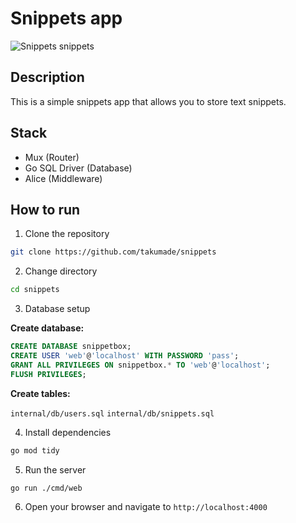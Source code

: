 # Snippets app

![Snippets snippets](./assets/snippets.png)
## Description

This is a simple snippets app that allows you to store text snippets.

## Stack

- Mux (Router)
- Go SQL Driver (Database)
- Alice (Middleware)

## How to run

1. Clone the repository

```bash
git clone https://github.com/takumade/snippets
```

2. Change directory

```bash
cd snippets
```


3. Database setup

**Create database:**

```sql
CREATE DATABASE snippetbox;
CREATE USER 'web'@'localhost' WITH PASSWORD 'pass';
GRANT ALL PRIVILEGES ON snippetbox.* TO 'web'@'localhost';
FLUSH PRIVILEGES;
```

**Create tables:**

`internal/db/users.sql`
`internal/db/snippets.sql`



4. Install dependencies

```bash
go mod tidy
```



5. Run the server

```bash
go run ./cmd/web
```

6. Open your browser and navigate to `http://localhost:4000`

